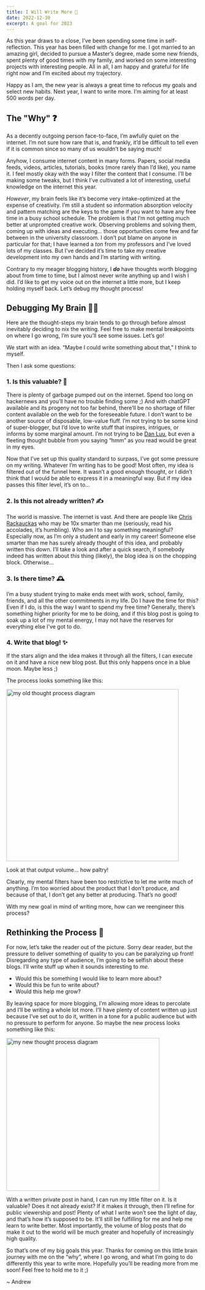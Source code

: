 ```yaml
---
title: I Will Write More 📔
date: 2022-12-30
excerpt: A goal for 2023
---
```


As this year draws to a close, I’ve been spending some time in self-reflection. This year has been filled with change for me. I got married to an amazing girl, decided to pursue a Master’s degree, made some new friends, spent plenty of good times with my family, and worked on some interesting projects with interesting people. All in all, I am happy and grateful for life right now and I’m excited about my trajectory.

Happy as I am, the new year is always a great time to refocus my goals and select new habits. Next year, I want to write more. I’m aiming for at least 500 words per day.

## The "Why" ❓

As a decently outgoing person face-to-face, I’m awfully quiet on the internet. I’m not sure how rare that is, and frankly, it’d be difficult to tell even if it is common since so many of us wouldn’t be saying much! 

Anyhow, I consume internet content in many forms. Papers, social media feeds, videos, articles, tutorials, books (more rarely than I’d like), you name it. I feel mostly okay with the way I filter the content that I consume. I’ll be making some tweaks, but I think I’ve cultivated a lot of interesting, useful knowledge on the internet this year.

*However*, my brain feels like it’s become very intake-optimized at the expense of creativity. I’m still a student so information absorption velocity and pattern matching are the keys to the game if you want to have any free time in a busy school schedule. The problem is that I’m not getting much better at unprompted creative work. Observing problems and solving them, coming up with ideas and executing… those opportunities come few and far between in the university classroom. I don’t put blame on anyone in particular for that; I have learned a *ton* from my professors and I’ve loved lots of my classes. But I’ve decided it’s time to take my creative development into my own hands and I’m starting with writing.

Contrary to my meager blogging history, I ***do*** have thoughts worth blogging about from time to time, but I almost never write anything up and I wish I did. I’d like to get my voice out on the internet a little more, but I keep holding myself back. Let’s debug my thought process! 

## Debugging My Brain 👨‍💻

Here are the thought-steps my brain tends to go through before almost inevitably deciding to nix the writing. Feel free to make mental breakpoints on where I go wrong, I’m sure you’ll see some issues. Let’s go!

We start with an idea. “Maybe I could write something about that,” I think to myself.

Then I ask some questions:

### 1. Is this valuable? 💎

There is plenty of garbage pumped out on the internet. Spend too long on hackernews and you’ll have no trouble finding some ;) And with chatGPT available and its progeny not too far behind, there’ll be no shortage of filler content available on the web for the foreseeable future. I don’t want to be another source of disposable, low-value fluff. I’m not trying to be some kind of super-blogger, but I’d love to write stuff that inspires, intrigues, or informs by some marginal amount. I’m not trying to be [Dan Luu](https://danluu.com/), but even a fleeting thought bubble from you saying “hmm” as you read would be great in my eyes. 

Now that I’ve set up this quality standard to surpass, I’ve got some pressure on my writing. Whatever I’m writing has to be good! Most often, my idea is filtered out of the funnel here. It wasn’t a good enough thought, or I didn’t think that I would be able to express it in a meaningful way. But if my idea passes this filter level, it’s on to…

### 2. Is this not already written? ✍️

The world is massive. The internet is vast. And there are people like [Chris Rackauckas](https://www.chrisrackauckas.com/) who may be 10x smarter than me (seriously, read his accolades, it’s humbling). Who am I to say something meaningful? Especially now, as I’m only a student and early in my career! Someone else smarter than me has surely already thought of this idea, and probably written this down. I’ll take a look and after a quick search, if somebody indeed has written about this thing (likely), the blog idea is on the chopping block. Otherwise…

### 3. Is there time? 🕰

I’m a busy student trying to make ends meet with work, school, family, friends, and all the other commitments in my life. Do I have the time for this? Even if I do, is this the way I want to spend my free time? Generally, there’s something higher priority for me to be doing, and if this blog post is going to soak up a lot of my mental energy, I may not have the reserves for everything else I’ve got to do. 

### 4. Write that blog! ✨

If the stars align and the idea makes it through all the filters, I can execute on it and have a nice new blog post. But this only happens once in a blue moon.  Maybe less ;)

The process looks something like this:

<div class="gallery">
    <picture>
        <img
            src="/i-will-write-more/blog-filter-pre.svg"
            alt="my old thought process diagram"
            width=450
        />
    </picture>
</div>

Look at that output volume… how paltry!

Clearly, my mental filters have been too restrictive to let me write much of anything. I’m too worried about the product that I don’t produce, and because of that, I don’t get any better at producing. That’s no good!

With my new goal in mind of writing more, how can we reengineer this process? 

## Rethinking the Process 🧠

For now, let’s take the reader out of the picture. Sorry dear reader, but the pressure to deliver something of quality to you can be paralyzing up front! Disregarding any type of audience, I’m going to be selfish about these blogs. I’ll write stuff up when it sounds interesting to *me.* 

- Would this be something I would like to learn more about?
- Would this be fun to write about?
- Would this help me grow?

By leaving space for more blogging, I’m allowing more ideas to percolate and I’ll be writing a whole lot more. I’ll have plenty of content written up just because I’ve set out to do it, written in a tone for a public audience but with no pressure to perform for anyone. So maybe the new process looks something like this:

<div class="gallery">
    <picture>
        <img
            src="/i-will-write-more/blog-filter-post.svg"
            alt="my new thought process diagram"
            width=400
        />
    </picture>
</div>

With a written private post in hand, I can run my little filter on it. Is it valuable? Does it not already exist? If it makes it through, then I’ll refine for public viewership and post! Plenty of what I write won’t see the light of day, and that’s how it’s supposed to be. It’ll still be fulfilling for me and help me learn to write better. Most importantly, the volume of blog posts that do make it out to the world will be much greater and hopefully of increasingly high quality.

So that’s one of my big goals this year. Thanks for coming on this little brain journey with me on the “why”, where I go wrong, and what I’m going to do differently this year to write more. Hopefully you’ll be reading more from me soon! Feel free to hold me to it ;)

~ Andrew